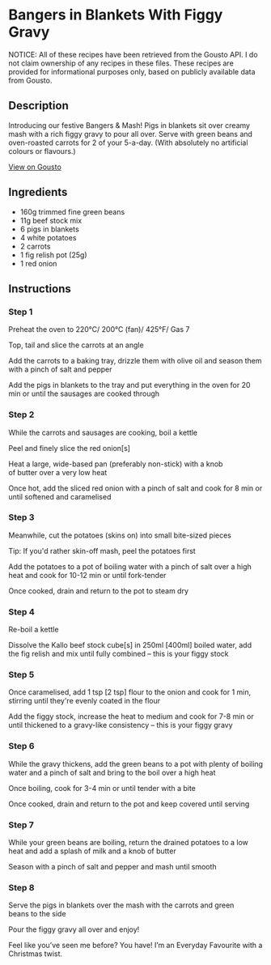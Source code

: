 # Bangers in Blankets With Figgy Gravy

NOTICE: All of these recipes have been retrieved from the Gousto API. I do not claim ownership of any recipes in these files. These recipes are provided for informational purposes only, based on publicly available data from Gousto.

## Description

Introducing our festive Bangers & Mash! Pigs in blankets sit over creamy mash with a rich figgy gravy to pour all over. Serve with green beans and oven-roasted carrots for 2 of your 5-a-day. (With absolutely no artificial colours or flavours.)

[View on Gousto](https://www.gousto.co.uk/recipes/cookbook/bangers-in-blankets-with-figgy-gravy)

## Ingredients

- 160g trimmed fine green beans
- 11g beef stock mix 
- 6 pigs in blankets
- 4 white potatoes
- 2 carrots
- 1 fig relish pot (25g)
- 1 red onion

## Instructions


### Step 1

Preheat the oven to 220°C/ 200°C (fan)/ 425°F/ Gas 7

Top, tail and slice the carrots at an angle

Add the carrots to a baking tray, drizzle them with olive oil and season them with a pinch of salt and pepper

Add the pigs in blankets to the tray and put everything in the oven for 20 min or until the sausages are cooked through


### Step 2

While the carrots and sausages are cooking, boil a kettle

Peel and finely slice the red onion<span class="text-danger">[s]</span>

Heat a large, wide-based pan (preferably non-stick) with a knob of butter over a very low heat

Once hot, add the sliced red onion with a pinch of salt and cook for 8 min or until softened and caramelised


### Step 3

Meanwhile, cut the potatoes (skins on) into small bite-sized pieces

Tip: If you'd rather skin-off mash, peel the potatoes first

Add the potatoes to a pot of boiling water with a pinch of salt over a high heat and cook for 10-12 min or until fork-tender

Once cooked, drain and return to the pot to steam dry


### Step 4

Re-boil a kettle

Dissolve the Kallo beef stock cube<span class="text-danger">[s]</span> in 250ml <span class="text-danger">[400ml] </span>boiled water, add the fig relish and mix until fully combined – this is your figgy stock


### Step 5

Once caramelised, add 1 tsp<span class="text-danger"> [2 tsp] </span>flour to the onion and cook for 1 min, stirring until they're evenly coated in the flour

Add the figgy stock, increase the heat to medium and cook for 7-8 min or until thickened to a gravy-like consistency – this is your figgy gravy


### Step 6

While the gravy thickens, add the green beans to a pot with plenty of boiling water and a pinch of salt and bring to the boil over a high heat

Once boiling, cook for 3-4 min or until tender with a bite

Once cooked, drain and return to the pot and keep covered until serving


### Step 7

While your green beans are boiling, return the drained potatoes to a low heat and add a splash of milk and a knob of butter

Season with a pinch of salt and pepper and mash until smooth

### Step 8

Serve the pigs in blankets over the mash with the carrots and green beans to the side

Pour the figgy gravy all over and enjoy!

Feel like you’ve seen me before? You have! I’m an Everyday Favourite with a Christmas twist.

